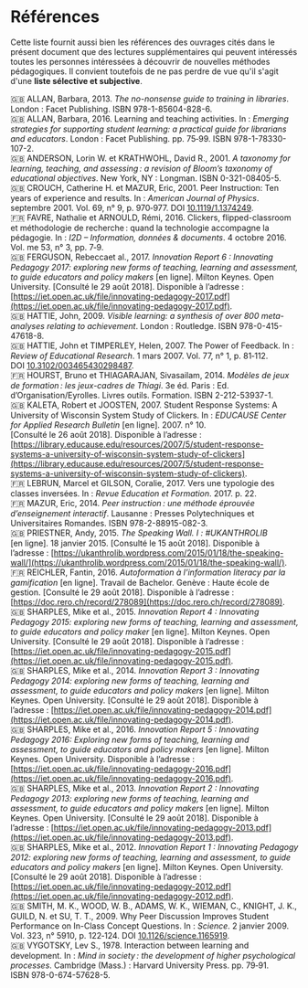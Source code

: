 # Références

Cette liste fournit aussi bien les références des ouvrages cités dans le présent document que des lectures supplémentaires qui peuvent intéressés toutes les personnes intéressées à découvrir de nouvelles méthodes pédagogiques. Il convient toutefois de ne pas perdre de vue qu'il s'agit d'une **liste sélective et subjective**.

:gb: ALLAN, Barbara, 2013. *The no-nonsense guide to training in libraries*. London : Facet Publishing. ISBN 978-1-85604-828-6.   
:gb: ALLAN, Barbara, 2016. Learning and teaching activities. In : *Emerging strategies for supporting student learning: a practical guide for librarians and educators*. London : Facet Publishing. pp. 75‑99. ISBN 978-1-78330-107-2.   
:gb: ANDERSON, Lorin W. et KRATHWOHL, David R., 2001. *A taxonomy for learning, teaching, and assessing : a revision of Bloom’s taxonomy of educational objectives*. New York, NY : Longman. ISBN 0-321-08405-5.   
:gb: CROUCH, Catherine H. et MAZUR, Eric, 2001. Peer Instruction: Ten years of experience and results. In : *American Journal of Physics*. septembre 2001. Vol. 69, n° 9, p. 970‑977. DOI [10.1119/1.1374249](https://doi.org/10.1119/1.1374249).   
:fr: FAVRE, Nathalie et ARNOULD, Rémi, 2016. Clickers, flipped-classroom et méthodologie de recherche : quand la technologie accompagne la pédagogie. In : *I2D – Information, données & documents*. 4 octobre 2016. Vol. me 53, n° 3, pp. 7‑9.   
:gb: FERGUSON, Rebeccaet al., 2017. *Innovation Report 6 : Innovating Pedagogy 2017: exploring new forms of teaching, learning and assessment, to guide educators and policy makers* [en ligne]. Milton Keynes. Open University. [Consulté le 29 août 2018]. Disponible à l’adresse : [https://iet.open.ac.uk/file/innovating-pedagogy-2017.pdf](https://iet.open.ac.uk/file/innovating-pedagogy-2017.pdf).   
:gb: HATTIE, John, 2009. *Visible learning: a synthesis of over 800 meta-analyses relating to achievement*. London : Routledge. ISBN 978-0-415-47618-8.   
:gb: HATTIE, John et TIMPERLEY, Helen, 2007. The Power of Feedback. In : *Review of Educational Research*. 1 mars 2007. Vol. 77, n° 1, p. 81‑112. DOI [10.3102/003465430298487](https://doi.org/10.3102/003465430298487).   
:fr: HOURST, Bruno et THIAGARAJAN, Sivasailam, 2014. *Modèles de jeux de formation : les jeux-cadres de Thiagi*. 3e éd. Paris : Ed. d’Organisation/Eyrolles. Livres outils. Formation. ISBN 2-212-53937-1.   
:gb: KALETA, Robert et JOOSTEN, 2007. Student Response Systems: A University of Wisconsin System Study of Clickers. In : *EDUCAUSE Center for Applied Research Bulletin* [en ligne]. 2007. n° 10. [Consulté le 26 août 2018]. Disponible à l’adresse : [https://library.educause.edu/resources/2007/5/student-response-systems-a-university-of-wisconsin-system-study-of-clickers](https://library.educause.edu/resources/2007/5/student-response-systems-a-university-of-wisconsin-system-study-of-clickers).   
:fr: LEBRUN, Marcel et GILSON, Coralie, 2017. Vers une typologie des classes inversées. In : *Revue Education et Formation*. 2017. p. 22.   
:fr: MAZUR, Eric, 2014. *Peer instruction : une méthode éprouvée d’enseignement interactif*. Lausanne : Presses Polytechniques et Universitaires Romandes. ISBN 978-2-88915-082-3.   
:gb: PRIESTNER, Andy, 2015. *The Speaking Wall. I : #UKANTHROLIB* [en ligne]. 18 janvier 2015. [Consulté le 15 août 2018]. Disponible à l’adresse : [https://ukanthrolib.wordpress.com/2015/01/18/the-speaking-wall/](https://ukanthrolib.wordpress.com/2015/01/18/the-speaking-wall/).   
:fr: REICHLER, Fantin, 2016. *Autoformation à l’information literacy par la gamification* [en ligne]. Travail de Bachelor. Genève : Haute école de gestion. [Consulté le 29 août 2018]. Disponible à l’adresse : [https://doc.rero.ch/record/278089](https://doc.rero.ch/record/278089).   
:gb: SHARPLES, Mike et al., 2015. *Innovation Report 4 : Innovating Pedagogy 2015: exploring new forms of teaching, learning and assessment, to guide educators and policy maker* [en ligne]. Milton Keynes. Open University. [Consulté le 29 août 2018]. Disponible à l’adresse : [https://iet.open.ac.uk/file/innovating-pedagogy-2015.pdf](https://iet.open.ac.uk/file/innovating-pedagogy-2015.pdf).   
:gb: SHARPLES, Mike et al., 2014. *Innovation Report 3 : Innovating Pedagogy 2014: exploring new forms of teaching, learning and assessment, to guide educators and policy makers* [en ligne]. Milton Keynes. Open University. [Consulté le 29 août 2018]. Disponible à l’adresse : [https://iet.open.ac.uk/file/innovating-pedagogy-2014.pdf](https://iet.open.ac.uk/file/innovating-pedagogy-2014.pdf).   
:gb: SHARPLES, Mike et al., 2016. *Innovation Report 5 : Innovating Pedagogy 2016: Exploring new forms of teaching, learning and assessment, to guide educators and policy makers* [en ligne]. Milton Keynes. Open University. Disponible à l’adresse : [https://iet.open.ac.uk/file/innovating-pedagogy-2016.pdf](https://iet.open.ac.uk/file/innovating-pedagogy-2016.pdf).   
:gb: SHARPLES, Mike et al., 2013. *Innovation Report 2 : Innovating Pedagogy 2013: exploring new forms of teaching, learning and assessment, to guide educators and policy makers* [en ligne]. Milton Keynes. Open University. [Consulté le 29 août 2018]. Disponible à l’adresse : [https://iet.open.ac.uk/file/innovating-pedagogy-2013.pdf](https://iet.open.ac.uk/file/innovating-pedagogy-2013.pdf).   
:gb: SHARPLES, Mike et al., 2012. *Innovation Report 1 : Innovating Pedagogy 2012: exploring new forms of teaching, learning and assessment, to guide educators and policy makers* [en ligne]. Milton Keynes. Open University. [Consulté le 29 août 2018]. Disponible à l’adresse : [https://iet.open.ac.uk/file/innovating-pedagogy-2012.pdf](https://iet.open.ac.uk/file/innovating-pedagogy-2012.pdf).   
:gb: SMITH, M. K., WOOD, W. B., ADAMS, W. K., WIEMAN, C., KNIGHT, J. K., GUILD, N. et SU, T. T., 2009. Why Peer Discussion Improves Student Performance on In-Class Concept Questions. In : *Science*. 2 janvier 2009. Vol. 323, n° 5910, p. 122‑124. DOI [10.1126/science.1165919](https://doi.org/10.1126/science.1165919).   
:gb: VYGOTSKY, Lev S., 1978. Interaction between learning and development. In : *Mind in society : the development of higher psychological processes*. Cambridge (Mass.) : Harvard University Press. pp. 79‑91. ISBN 978-0-674-57628-5.   

